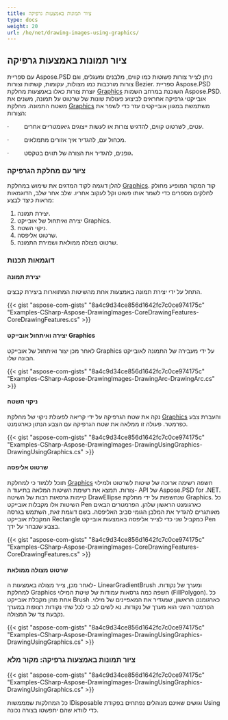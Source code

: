 ```yaml
---
title: ציור תמונות באמצעות גרפיקה
type: docs
weight: 20
url: /he/net/drawing-images-using-graphics/
---
```


## **ציור תמונות באמצעות גרפיקה**
עם ספריית Aspose.PSD ניתן לצייר צורות פשוטות כמו קווים, מלבנים ומעגלים, וגם צורות מורכבות כמו מצולות, עקומות, קשתות וצורות Bezier. ספריית Aspose.PSD יוצרת צורות כאלו באמצעות מחלקת [Graphics](https://reference.aspose.com/psd/net/aspose.psd/graphics) השוכנת במרחב השמות Aspose.PSD. אובייקטי גרפיקה אחראים לביצוע פעולות שונות של שרטוט על תמונה, משנים את משטח התמונה. מחלקת [Graphics](https://reference.aspose.com/psd/net/aspose.psd/graphics) משתמשת במגוון אובייקטים עזר כדי לשפר את הצורות:

·         עטים, לשרטוט קווים, להדגיש צורות או לעשות ייצוגים גיאומטריים אחרים.

·         מכחול עם, להגדיר איך אזורים מתמלאים.

·         גופנים, להגדיר את הצורה של תווים בטקסט.
### **ציור עם מחלקת הגרפיקה**
להלן דוגמה לקוד המדגים את שימוש במחלקת [Graphics](https://reference.aspose.com/psd/net/aspose.psd/graphics). קוד המקור המופיע מחולק לחלקים מספרים כדי לשמר אותו פשוט וקל לעקוב אחריו. שלב אחר שלב, הדוגמאות מראות כיצד לבצע:

1. יצירת תמונה.
1. יצירה ואיתחול של אובייקט Graphics.
1. ניקוי השטח.
1. שרטוט אליפסה.
1. שרטוט מצולה ממולאת ושמירת התמונה.
### **דוגמאות תכנות**
#### **יצירת תמונה**
התחל על ידי יצירת תמונה באמצעות אחת מהשיטות המתוארות ביצירת קבצים.

{{< gist "aspose-com-gists" "8a4c9d34ce856d1642fc7c0ce974175c" "Examples-CSharp-Aspose-DrawingImages-CoreDrawingFeatures-CoreDrawingFeatures.cs" >}}
#### **יצירה ואיתחול אובייקט Graphics**
לאחר מכן יצור ואיתחול של אובייקט Graphics על ידי מעבירה של התמונה לאובייקט הבונה שלו.

{{< gist "aspose-com-gists" "8a4c9d34ce856d1642fc7c0ce974175c" "Examples-CSharp-Aspose-DrawingImages-DrawingArc-DrawingArc.cs" >}}
#### **ניקוי השטח**
נקה את שטח הגרפיקה על ידי קריאה לפעולת ניקוי של מחלקת [Graphics](https://reference.aspose.com/psd/net/aspose.psd/graphics) והעברת צבע כפרמטר. פעולה זו ממלאה את שטח הגרפיקה עם הצבע הנתון כארגומנט.

{{< gist "aspose-com-gists" "8a4c9d34ce856d1642fc7c0ce974175c" "Examples-CSharp-Aspose-DrawingImages-DrawingUsingGraphics-DrawingUsingGraphics.cs" >}}
#### **שרטוט אליפסה**
תוכל ללמוד כי למחלקת [Graphics](https://reference.aspose.com/psd/net/aspose.psd/graphics) חשפה רשימה ארוכה של שיטות לשרטוט ולמילוי צורות. תמצא את רשימת השיטות המלאה בתיעוד ה- API של Aspose.PSD for .NET. קיימות גרסאות רבות של השיטה DrawEllipse שנחשפות על ידי מחלקת Graphics. כל השיטות אלו מקבלות אובייקט Pen כארגומנט הראשון שלהן. הפרמטרים הבאים מאותגרים להגדיר את המלבן הגומי סביב האליפסה. בשם דוגמת זאת, השתמש בגרסה המקבלת אובייקט Rectangle כמקביל שני כדי לצייר אליפסה באמצעות אובייקט Pen בצבע שנבחר על ידך.

{{< gist "aspose-com-gists" "8a4c9d34ce856d1642fc7c0ce974175c" "Examples-CSharp-Aspose-DrawingImages-CoreDrawingFeatures-CoreDrawingFeatures.cs" >}}
#### **שרטוט מצולה ממולאת**
לאחר מכן, צייר מצולה באמצעות ה- LinearGradientBrush ומערך של נקודות. למחלקת Graphics חשפה כמה גרסאות עמודות של שיטת המילוי (FillPolygon). כל אחת מהן מקבלת אובייקט Brush כארגומנט הראשון, שמגדיר את המאפיינים של מילוי. הפרמטר השני הוא מערך של נקודות. נא לשים לב כי לכל שתי נקודות רצופות במערך נקבעת צד של המצולה.

{{< gist "aspose-com-gists" "8a4c9d34ce856d1642fc7c0ce974175c" "Examples-CSharp-Aspose-DrawingImages-DrawingUsingGraphics-DrawingUsingGraphics.cs" >}}
### **ציור תמונות באמצעות גרפיקה: מקור מלא**
{{< gist "aspose-com-gists" "8a4c9d34ce856d1642fc7c0ce974175c" "Examples-CSharp-Aspose-DrawingImages-DrawingUsingGraphics-DrawingUsingGraphics.cs" >}}

כל המחלקות שמממשות IDisposable וגושים שאינם מנוהלים נפתחים בפקודת Using כדי לוודא שהם יתפשטו בצורה נכונה.
